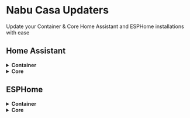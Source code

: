 # Nabu Casa Updaters
Update your Container & Core Home Assistant and ESPHome installations with ease

## Home Assistant
<details>
  <summary><b>Container</b></summary>
  
  ```
  wget https://raw.githubusercontent.com/ShonP40/Nabu-Casa-Updaters/master/Home%20Assistant/Container%20Updater.sh
  ```
</details>

<details>
  <summary><b>Core</b></summary>
  
  ```
  wget https://raw.githubusercontent.com/ShonP40/Nabu-Casa-Updaters/master/Home%20Assistant/Core%20Updater.sh
  ```
</details>

## ESPHome
<details>
  <summary><b>Container</b></summary>
  
  ```
  wget https://raw.githubusercontent.com/ShonP40/Nabu-Casa-Updaters/master/ESPHome/Container%20Updater.sh
  ```
</details>

<details>
  <summary><b>Core</b></summary>
  
  ```
  wget https://raw.githubusercontent.com/ShonP40/Nabu-Casa-Updaters/master/ESPHome/Core%20Updater.sh
  ```
</details>
